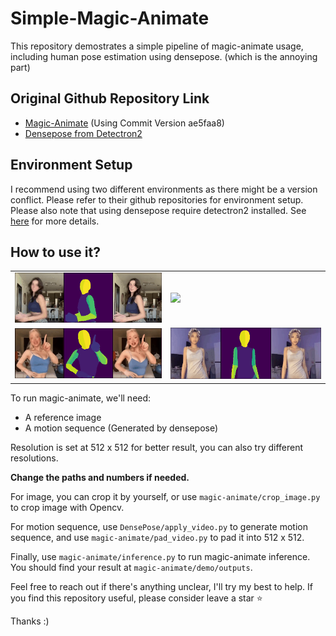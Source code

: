 # Simple-Magic-Animate

This repository demostrates a simple pipeline of magic-animate usage, including human pose estimation using densepose. (which is the annoying part)  

## Original Github Repository Link
 - [Magic-Animate](https://github.com/magic-research/magic-animate) (Using Commit Version ae5faa8)
 - [Densepose from Detectron2](https://github.com/facebookresearch/detectron2/tree/main/projects/DensePose)

## Environment Setup
I recommend using two different environments as there might be a version conflict. Please refer to their github repositories for environment setup.  
Please also note that using densepose require detectron2 installed. See [here](https://detectron2.readthedocs.io/en/latest/tutorials/install.html) for more details.

## How to use it?
<p align="center">
  <table align="center">
    <tr>
    <td>
      <img src="magic-animate/assets/teaser/t1.gif">
    </td>
    <td>
      <img src="magic-animate/assets/teaser/t4.gif">
    </td>
    </tr>
    <tr>
    <td>
      <img src="magic-animate/assets/teaser/t3.gif">
    </td>
    <td>
      <img src="magic-animate/assets/teaser/t2.gif">
    </td>
    </tr>
  </table>

To run magic-animate, we'll need:
 - A reference image
 - A motion sequence (Generated by densepose)

Resolution is set at 512 x 512 for better result, you can also try different resolutions.  

**Change the paths and numbers if needed.**  

For image, you can crop it by yourself, or use `magic-animate/crop_image.py` to crop image with Opencv.  

For motion sequence, use `DensePose/apply_video.py` to generate motion sequence, and use `magic-animate/pad_video.py` to pad it into 512 x 512.  

Finally, use `magic-animate/inference.py` to run magic-animate inference. You should find your result at `magic-animate/demo/outputs`.

Feel free to reach out if there's anything unclear, I'll try my best to help. If you find this repository useful, please consider leave a star ⭐ 

Thanks :)



